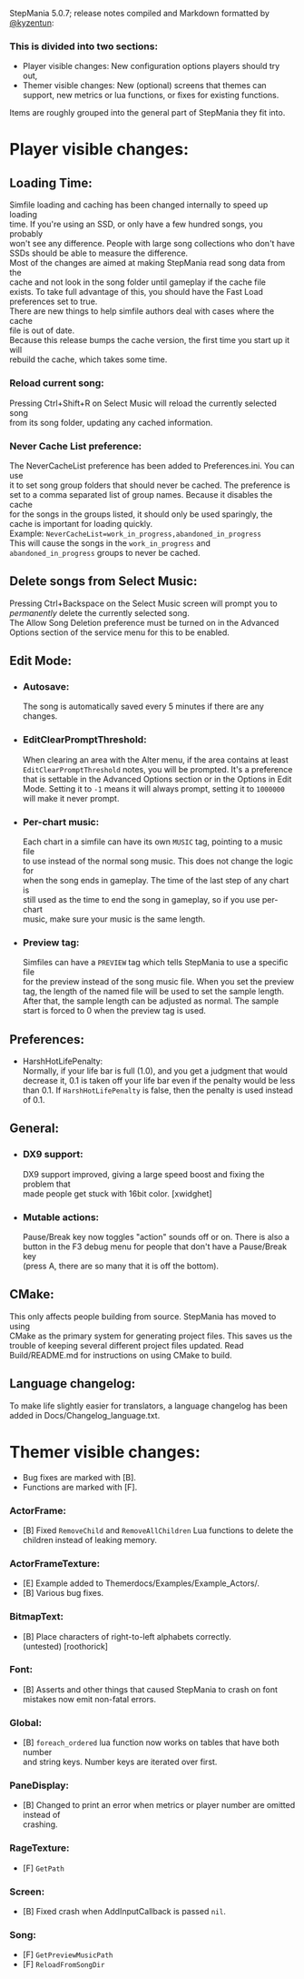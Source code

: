 StepMania 5.0.7; release notes compiled and Markdown formatted by [@kyzentun](https://github.com/kyzentun):

### This is divided into two sections:

*   Player visible changes: New configuration options players should try out,
*   Themer visible changes: New (optional) screens that themes can support, new metrics or lua functions, or fixes for existing functions.

Items are roughly grouped into the general part of StepMania they fit into.

Player visible changes:
=======================

Loading Time:
-------------

Simfile loading and caching has been changed internally to speed up loading  
time. If you're using an SSD, or only have a few hundred songs, you probably  
won't see any difference. People with large song collections who don't have  
SSDs should be able to measure the difference.  
Most of the changes are aimed at making StepMania read song data from the  
cache and not look in the song folder until gameplay if the cache file  
exists. To take full advantage of this, you should have the Fast Load  
preferences set to true.  
There are new things to help simfile authors deal with cases where the cache  
file is out of date.  
Because this release bumps the cache version, the first time you start up it will  
rebuild the cache, which takes some time.

### Reload current song:

Pressing Ctrl+Shift+R on Select Music will reload the currently selected song  
from its song folder, updating any cached information.

### Never Cache List preference:

The NeverCacheList preference has been added to Preferences.ini. You can use  
it to set song group folders that should never be cached. The preference is  
set to a comma separated list of group names. Because it disables the cache  
for the songs in the groups listed, it should only be used sparingly, the  
cache is important for loading quickly.  
Example: `NeverCacheList=work_in_progress,abandoned_in_progress`  
This will cause the songs in the `work_in_progress` and `abandoned_in_progress` groups to never be cached.

Delete songs from Select Music:
-------------------------------

Pressing Ctrl+Backspace on the Select Music screen will prompt you to  
_permanently_ delete the currently selected song.  
The Allow Song Deletion preference must be turned on in the Advanced Options section of the service menu for this to be enabled.

Edit Mode:
----------

*   ### Autosave:
    
    The song is automatically saved every 5 minutes if there are any changes.
    
*   ### EditClearPromptThreshold:
    
    When clearing an area with the Alter menu, if the area contains at least  
    `EditClearPromptThreshold` notes, you will be prompted. It's a preference  
    that is settable in the Advanced Options section or in the Options in Edit  
    Mode. Setting it to `-1` means it will always prompt, setting it to `1000000`  
    will make it never prompt.
    
*   ### Per-chart music:
    
    Each chart in a simfile can have its own `MUSIC` tag, pointing to a music file  
    to use instead of the normal song music. This does not change the logic for  
    when the song ends in gameplay. The time of the last step of any chart is  
    still used as the time to end the song in gameplay, so if you use per-chart  
    music, make sure your music is the same length.
    
*   ### Preview tag:
    
    Simfiles can have a `PREVIEW` tag which tells StepMania to use a specific file  
    for the preview instead of the song music file. When you set the preview tag, the length of the named file will be used to set the sample length. After that, the sample length can be adjusted as normal. The sample start is forced to 0 when the preview tag is used.
    

Preferences:
------------

*   HarshHotLifePenalty:  
    Normally, if your life bar is full (1.0), and you get a judgment that would  
    decrease it, 0.1 is taken off your life bar even if the penalty would be less  
    than 0.1. If `HarshHotLifePenalty` is false, then the penalty is used instead  
    of 0.1.

General:
--------

*   ### DX9 support:
    
    DX9 support improved, giving a large speed boost and fixing the problem that  
    made people get stuck with 16bit color. \[xwidghet\]
    
*   ### Mutable actions:
    
    Pause/Break key now toggles "action" sounds off or on. There is also a  
    button in the F3 debug menu for people that don't have a Pause/Break key  
    (press A, there are so many that it is off the bottom).
    

CMake:
------

This only affects people building from source. StepMania has moved to using  
CMake as the primary system for generating project files. This saves us the  
trouble of keeping several different project files updated. Read  
Build/README.md for instructions on using CMake to build.

Language changelog:
-------------------

To make life slightly easier for translators, a language changelog has been  
added in Docs/Changelog\_language.txt.

Themer visible changes:
=======================

*   Bug fixes are marked with \[B\].
*   Functions are marked with \[F\].

### ActorFrame:

*   \[B\] Fixed `RemoveChild` and `RemoveAllChildren` Lua functions to delete the  
    children instead of leaking memory.

### ActorFrameTexture:

*   \[E\] Example added to Themerdocs/Examples/Example\_Actors/.
*   \[B\] Various bug fixes.

### BitmapText:

*   \[B\] Place characters of right-to-left alphabets correctly.  
    (untested) \[roothorick\]

### Font:

*   \[B\] Asserts and other things that caused StepMania to crash on font  
    mistakes now emit non-fatal errors.

### Global:

*   \[B\] `foreach_ordered` lua function now works on tables that have both number  
    and string keys. Number keys are iterated over first.

### PaneDisplay:

*   \[B\] Changed to print an error when metrics or player number are omitted instead of  
    crashing.

### RageTexture:

*   \[F\] `GetPath`

### Screen:

*   \[B\] Fixed crash when AddInputCallback is passed `nil`.

### Song:

*   \[F\] `GetPreviewMusicPath`
*   \[F\] `ReloadFromSongDir`